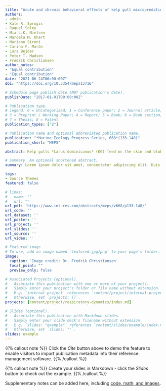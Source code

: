```yaml
---
title: "Acute and chronic behavioral effects of kelp gull micropredation on southern right whale mother−calf pairs off Península Valdés, Argentina"
authors:
- admin
- Kate R. Sprogis
- Raquel Soley
- Mia L.K. Nielsen
- Marcela M. Uhart
- Mariano Sironi
- Carina F. Marón
- Lars Bejder
- Peter T. Madsen
- Fredrik Christiansen
author_notes:
- "Equal contribution"
- "Equal contribution"
date: "2021-06-24T00:00:00Z"
doi: "https://doi.org/10.3354/meps13716"

# Schedule page publish date (NOT publication's date).
publishDate: "2017-01-01T00:00:00Z"

# Publication type.
# Legend: 0 = Uncategorized; 1 = Conference paper; 2 = Journal article;
# 3 = Preprint / Working Paper; 4 = Report; 5 = Book; 6 = Book section;
# 7 = Thesis; 8 = Patent
publication_types: ["2"]

# Publication name and optional abbreviated publication name.
publication: "*Marine Ecology Progress Series, 668*(133-148)"
publication_short: "MEPS"

abstract: Kelp gulls *Larus dominicanus* (KG) feed on the skin and blubber of living southern right whales *Eubalaena australis* (SRWs) off Península Valdés (PV), Argentina. The whales respond strongly to KG micropredation by changing their immediate (acute) behavior during attacks and their overall (chronic) surfacing pattern and body posture to minimize gull exposure. The energetic and large-scale behavioral consequences of these attacks are unknown. To address this knowledge gap, we quantified the effect size of both acute (during attacks) and chronic (not during attacks) responses by comparing the respiration rates, swim speed, and nursing behavior of PV SRWs to undisturbed (control) SRW mother−calf pairs in Head of Bight, Australia, using unmanned aerial vehicle focal follows. Even when gulls were not attacking, PV SRW mothers and calves demonstrated ~50 and ~25% higher respiration rates, respectively, than whales in Australia. During attacks, PV calf respiration rates increased by an additional 10%. PV SRW mothers also frequently (>76% of respirations) exhibited irregular breathing postures, causing the whales to potentially expend extra energy by working against their natural buoyancy. Despite no significant increase in average maternal swim speed, 76 and 90% of gull attacks elicited strong behavioral reactions from mothers and calves, respectively. Overall, PV calves spent less time nursing during individual bouts compared to those in Australia but entered suckling position more frequently. Furthermore, kelp gulls seemed to show a preference for attacking previously wounded calves and at a higher rate. These chronic and acute behavioral effects may carry energetic costs, which could have long-term consequences for SRW survival and reproduction.

# Summary. An optional shortened abstract.
summary: Lorem ipsum dolor sit amet, consectetur adipiscing elit. Duis posuere tellus ac convallis placerat. Proin tincidunt magna sed ex sollicitudin condimentum.

tags:
- Source Themes
featured: false

# links:
# - name: ""
#   url: ""
url_pdf: 'https://www.int-res.com/abstracts/meps/v668/p133-148/'
url_code: ''
url_dataset: ''
url_poster: ''
url_project: ''
url_slides: ''
url_source: ''
url_video: ''

# Featured image
# To use, add an image named `featured.jpg/png` to your page's folder. 
image:
  caption: 'Image credit: Dr. Fredrik Christiansen'
  focal_point: ""
  preview_only: false

# Associated Projects (optional).
#   Associate this publication with one or more of your projects.
#   Simply enter your project's folder or file name without extension.
#   E.g. `internal-project` references `content/project/internal-project/index.md`.
#   Otherwise, set `projects: []`.
projects: [content/project/respiratory-dynamics/index.md]

# Slides (optional).
#   Associate this publication with Markdown slides.
#   Simply enter your slide deck's filename without extension.
#   E.g. `slides: "example"` references `content/slides/example/index.md`.
#   Otherwise, set `slides: ""`.
slides: example
---
```


{{% callout note %}}
Click the *Cite* button above to demo the feature to enable visitors to import publication metadata into their reference management software.
{{% /callout %}}

{{% callout note %}}
Create your slides in Markdown - click the *Slides* button to check out the example.
{{% /callout %}}

Supplementary notes can be added here, including [code, math, and images](https://wowchemy.com/docs/writing-markdown-latex/).
